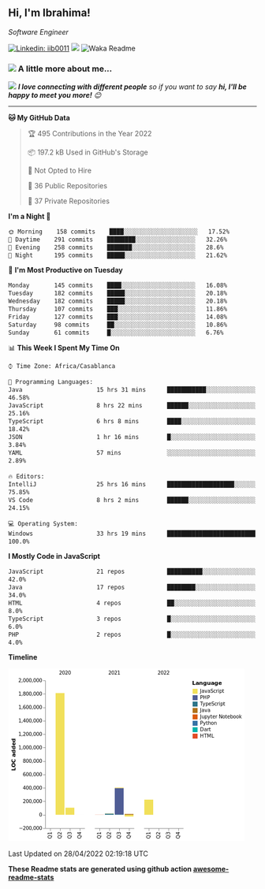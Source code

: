 <h2>Hi, I'm Ibrahima! </h2>
<p><em>Software Engineer 
</em></p>


[![Linkedin: iib0011](https://img.shields.io/badge/-iib0011-blue?style=flat-square&logo=Linkedin&logoColor=white&link=https://www.linkedin.com/in/iib0011/)](https://www.linkedin.com/in/iib0011/)
![](https://visitor-badge.glitch.me/badge?page_id=iib0011)
![Waka Readme](https://github.com/iib0011/iib0011/workflows/Waka%20Readme/badge.svg)


### <img src="https://media.giphy.com/media/VgCDAzcKvsR6OM0uWg/giphy.gif" width="50"> A little more about me...  


<img src="https://media.giphy.com/media/LnQjpWaON8nhr21vNW/giphy.gif" width="60"> <em><b>I love connecting with different people</b> so if you want to say <b>hi, I'll be happy to meet you more!</b> 😊</em>

---
<!--START_SECTION:waka-->
**🐱 My GitHub Data** 

> 🏆 495 Contributions in the Year 2022
 > 
> 📦 197.2 kB Used in GitHub's Storage 
 > 
> 🚫 Not Opted to Hire
 > 
> 📜 36 Public Repositories 
 > 
> 🔑 37 Private Repositories  
 > 
**I'm a Night 🦉** 

```text
🌞 Morning    158 commits    ████░░░░░░░░░░░░░░░░░░░░░   17.52% 
🌆 Daytime    291 commits    ████████░░░░░░░░░░░░░░░░░   32.26% 
🌃 Evening    258 commits    ███████░░░░░░░░░░░░░░░░░░   28.6% 
🌙 Night      195 commits    █████░░░░░░░░░░░░░░░░░░░░   21.62%

```
📅 **I'm Most Productive on Tuesday** 

```text
Monday       145 commits    ████░░░░░░░░░░░░░░░░░░░░░   16.08% 
Tuesday      182 commits    █████░░░░░░░░░░░░░░░░░░░░   20.18% 
Wednesday    182 commits    █████░░░░░░░░░░░░░░░░░░░░   20.18% 
Thursday     107 commits    ███░░░░░░░░░░░░░░░░░░░░░░   11.86% 
Friday       127 commits    ███░░░░░░░░░░░░░░░░░░░░░░   14.08% 
Saturday     98 commits     ██░░░░░░░░░░░░░░░░░░░░░░░   10.86% 
Sunday       61 commits     █░░░░░░░░░░░░░░░░░░░░░░░░   6.76%

```


📊 **This Week I Spent My Time On** 

```text
⌚︎ Time Zone: Africa/Casablanca

💬 Programming Languages: 
Java                     15 hrs 31 mins      ███████████░░░░░░░░░░░░░░   46.58% 
JavaScript               8 hrs 22 mins       ██████░░░░░░░░░░░░░░░░░░░   25.16% 
TypeScript               6 hrs 8 mins        ████░░░░░░░░░░░░░░░░░░░░░   18.42% 
JSON                     1 hr 16 mins        █░░░░░░░░░░░░░░░░░░░░░░░░   3.84% 
YAML                     57 mins             ░░░░░░░░░░░░░░░░░░░░░░░░░   2.89%

🔥 Editors: 
IntelliJ                 25 hrs 16 mins      ███████████████████░░░░░░   75.85% 
VS Code                  8 hrs 2 mins        ██████░░░░░░░░░░░░░░░░░░░   24.15%

💻 Operating System: 
Windows                  33 hrs 19 mins      █████████████████████████   100.0%

```

**I Mostly Code in JavaScript** 

```text
JavaScript               21 repos            ██████████░░░░░░░░░░░░░░░   42.0% 
Java                     17 repos            ████████░░░░░░░░░░░░░░░░░   34.0% 
HTML                     4 repos             ██░░░░░░░░░░░░░░░░░░░░░░░   8.0% 
TypeScript               3 repos             █░░░░░░░░░░░░░░░░░░░░░░░░   6.0% 
PHP                      2 repos             █░░░░░░░░░░░░░░░░░░░░░░░░   4.0%

```


**Timeline**

![Chart not found](https://raw.githubusercontent.com/iib0011/iib0011/master/charts/bar_graph.png) 


 Last Updated on 28/04/2022 02:19:18 UTC
<!--END_SECTION:waka-->

**These Readme stats are generated using github action [awesome-readme-stats](https://github.com/iib0011/waka-readme-stats)**
